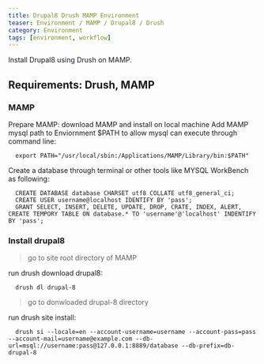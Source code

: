 ```yaml
---
title: Drupal8 Drush MAMP Environment
teaser: Environment / MAMP / Drupal8 / Drush
category: Environment
tags: [environment, workflow]
---
```


Install Drupal8 using Drush on MAMP.

Requirements: Drush, MAMP
----------------------------------------

### MAMP
  Prepare MAMP:
    download MAMP and install on local machine
  Add MAMP mysql path to Enviornment $PATH to allow mysql can execute through command line:
  ~~~
    export PATH="/usr/local/sbin:/Applications/MAMP/Library/bin:$PATH"
  ~~~

  Create a database through terminal or other tools like MYSQL WorkBench as following:
  ~~~
    CREATE DATABASE database CHARSET utf8 COLLATE utf8_general_ci;
    CREATE USER username@localhost IDENTIFY BY 'pass';
    GRANT SELECT, INSERT, DELETE, UPDATE, DROP, CRATE, INDEX, ALERT, CREATE TEMPORY TABLE ON database.* TO 'username'@'localhost' INDENTIFY BY 'pass';
  ~~~

### Install drupal8
  > go to site root directory of MAMP

  run drush download drupal8:
  ~~~
    drush dl drupal-8
  ~~~
  
  > go to donwloaded drupal-8 directory

  run drush site install:
  ~~~
    drush si --locale=en --account-username=username --account-pass=pass --account-mail=username@example.com --db-url=msql://username:pass@127.0.0.1:8889/database --db-prefix=db-drupal-8
  ~~~
